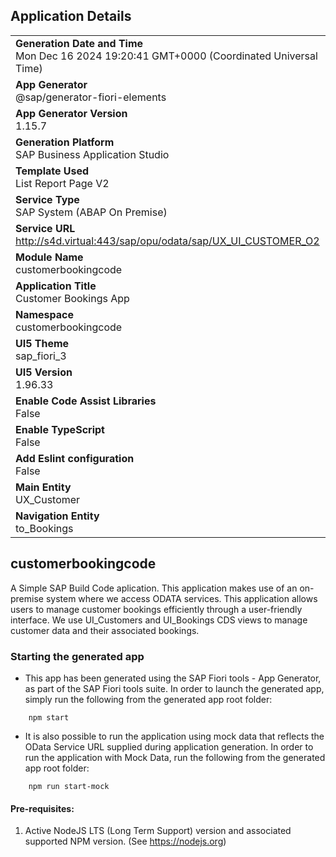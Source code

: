 ## Application Details
|               |
| ------------- |
|**Generation Date and Time**<br>Mon Dec 16 2024 19:20:41 GMT+0000 (Coordinated Universal Time)|
|**App Generator**<br>@sap/generator-fiori-elements|
|**App Generator Version**<br>1.15.7|
|**Generation Platform**<br>SAP Business Application Studio|
|**Template Used**<br>List Report Page V2|
|**Service Type**<br>SAP System (ABAP On Premise)|
|**Service URL**<br>http://s4d.virtual:443/sap/opu/odata/sap/UX_UI_CUSTOMER_O2|
|**Module Name**<br>customerbookingcode|
|**Application Title**<br>Customer Bookings App|
|**Namespace**<br>customerbookingcode|
|**UI5 Theme**<br>sap_fiori_3|
|**UI5 Version**<br>1.96.33|
|**Enable Code Assist Libraries**<br>False|
|**Enable TypeScript**<br>False|
|**Add Eslint configuration**<br>False|
|**Main Entity**<br>UX_Customer|
|**Navigation Entity**<br>to_Bookings|

## customerbookingcode

A Simple SAP Build Code aplication. This application makes use of an on-premise system where we access ODATA services. This application allows users to manage customer bookings efficiently through a user-friendly interface. 
We use UI_Customers and UI_Bookings CDS views to manage customer data and their associated bookings.

### Starting the generated app

-   This app has been generated using the SAP Fiori tools - App Generator, as part of the SAP Fiori tools suite.  In order to launch the generated app, simply run the following from the generated app root folder:

```
    npm start
```

- It is also possible to run the application using mock data that reflects the OData Service URL supplied during application generation.  In order to run the application with Mock Data, run the following from the generated app root folder:

```
    npm run start-mock
```

#### Pre-requisites:

1. Active NodeJS LTS (Long Term Support) version and associated supported NPM version.  (See https://nodejs.org)


